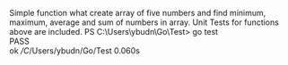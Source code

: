 Simple function what create array of five numbers and find minimum, maximum, average and sum of numbers in array. Unit Tests for functions above are included.
PS C:\Users\ybudn\Go\Test> go test  
PASS  
ok      _/C_/Users/ybudn/Go/Test        0.060s  
